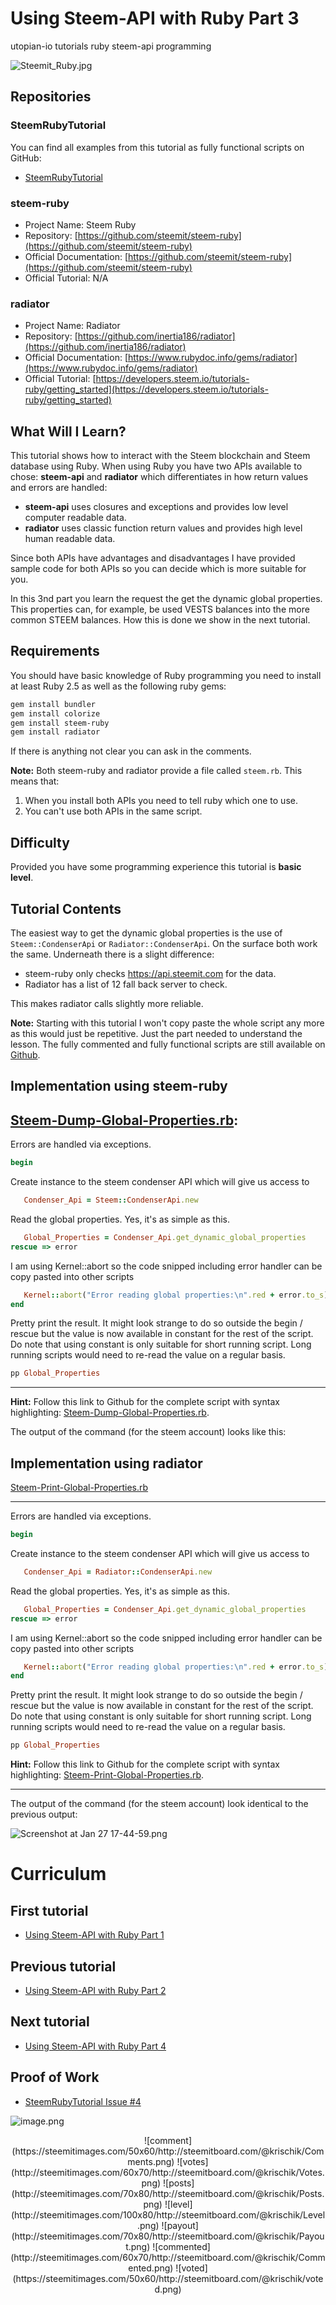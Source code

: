 # Using Steem-API with Ruby Part 3

utopian-io tutorials ruby steem-api programming

![Steemit_Ruby.jpg](https://steemitimages.com/500x270/http://ipfs.busy.org/ipfs/Qmb2hiQCAWohe59NoRHxZXE4X5ok29ZRmNETGHE8qZdwQR)

## Repositories
### SteemRubyTutorial

You can find all examples from this tutorial as fully functional scripts on GitHub:

* [SteemRubyTutorial](https://github.com/krischik/SteemRubyTutorial)

### steem-ruby

* Project Name: Steem Ruby
* Repository: [https://github.com/steemit/steem-ruby](https://github.com/steemit/steem-ruby)
* Official Documentation: [https://github.com/steemit/steem-ruby](https://github.com/steemit/steem-ruby) 
* Official Tutorial: N/A

### radiator

* Project Name: Radiator
* Repository: [https://github.com/inertia186/radiator](https://github.com/inertia186/radiator)
* Official Documentation: [https://www.rubydoc.info/gems/radiator](https://www.rubydoc.info/gems/radiator)
* Official Tutorial: [https://developers.steem.io/tutorials-ruby/getting_started](https://developers.steem.io/tutorials-ruby/getting_started)

## What Will I Learn?

This tutorial shows how to interact with the Steem blockchain and Steem database using Ruby. When using Ruby you have two APIs available to chose: **steem-api** and **radiator** which differentiates in how return values and errors are handled:

* **steem-api** uses closures and exceptions and provides low level computer readable data.
* **radiator** uses classic function return values and provides high level human readable data.

Since both APIs have advantages and disadvantages I have provided sample code for both APIs so you can decide which is more suitable for you.

In this 3nd part you learn the request the get the dynamic global properties. This properties can, for example, be used VESTS balances into the more common STEEM balances. How this is done we show in the next tutorial.

## Requirements

You should have basic knowledge of Ruby programming you need to install at least Ruby 2.5 as well as the following ruby gems:

```sh
gem install bundler
gem install colorize
gem install steem-ruby
gem install radiator
```

If there is anything not clear you can ask in the comments.

**Note:** Both steem-ruby and radiator provide a file called `steem.rb`. This means that:

1. When you install both APIs you need to tell ruby which one to use.
2. You can't use both APIs in the same script.

## Difficulty

Provided you have some programming experience this tutorial is **basic level**.

## Tutorial Contents

The easiest way to get the dynamic global properties is the use of `Steem::CondenserApi` or `Radiator::CondenserApi`. On the surface both work the same. Underneath there is a slight difference:

* steem-ruby only checks https://api.steemit.com for the data.
* Radiator has a list of 12 fall back server to check.

This makes radiator calls slightly more reliable.

**Note:** Starting with this tutorial I won't copy paste the whole script any more as this would just be repetitive. Just the part needed to understand the lesson. The fully commented and fully functional scripts are still available on [Github](https://github.com/krischik/SteemRubyTutorial/tree/master/Scripts).

## Implementation using steem-ruby

[Steem-Dump-Global-Properties.rb](https://github.com/krischik/SteemRubyTutorial/blob/master/Scripts/Steem-Dump-Global-Properties.rb):
-----

Errors are handled via exceptions.

```ruby
begin
```

Create instance to the steem condenser API which will give us access to

```ruby
   Condenser_Api = Steem::CondenserApi.new
```

Read the global properties. Yes, it's as simple as this.

```ruby
   Global_Properties = Condenser_Api.get_dynamic_global_properties
rescue => error
```

I am using Kernel::abort so the code snipped including error handler can be copy pasted into other scripts

```ruby
   Kernel::abort("Error reading global properties:\n".red + error.to_s)
end
```

Pretty print the result. It might look strange to do so outside the begin / rescue but the value is now available in constant for the rest of the script. Do note that using constant is only suitable for short running script.  Long running scripts would need to re-read the value on a regular basis.

```ruby
pp Global_Properties
```

-----

**Hint:** Follow this link to Github for the complete script with syntax highlighting: [Steem-Dump-Global-Properties.rb](https://github.com/krischik/SteemRubyTutorial/blob/master/Scripts/Steem-Dump-Global-Properties.rb).

The output of the command (for the steem account) looks like this:

## Implementation using radiator

[Steem-Print-Global-Properties.rb](https://github.com/krischik/SteemRubyTutorial/blob/master/Scripts/Steem-Print-Global-Properties.rb)

-----

Errors are handled via exceptions.

```ruby
begin
```

Create instance to the steem condenser API which will give us access to

```ruby
   Condenser_Api = Radiator::CondenserApi.new
```

Read the global properties. Yes, it's as simple as this.

```ruby
   Global_Properties = Condenser_Api.get_dynamic_global_properties
rescue => error
```

I am using Kernel::abort so the code snipped including error handler can be copy pasted into other scripts

```ruby
   Kernel::abort("Error reading global properties:\n".red + error.to_s)
end
```

Pretty print the result. It might look strange to do so outside the begin / rescue but the value is now available in constant for the rest of the script. Do note that using constant is only suitable for short running script.  Long running scripts would need to re-read the value on a regular basis.

```ruby
pp Global_Properties
```

**Hint:** Follow this link to Github for the complete script with syntax highlighting: [Steem-Print-Global-Properties.rb](https://github.com/krischik/SteemRubyTutorial/blob/master/Scripts/Steem-Print-Global-Properties.rb).

-----

The output of the command (for the steem account) look identical to the previous output:

![Screenshot at Jan 27 17-44-59.png](https://ipfs.busy.org/ipfs/Qma1erQisKUvvKqAPLKFJTuNYGjjRkckzZK1DVgXbQD3AU)

# Curriculum
## First tutorial

* [Using Steem-API with Ruby Part 1](https://steemit.com/@krischik/using-steem-api-with-ruby-part-1)

## Previous tutorial

* [Using Steem-API with Ruby Part 2](https://steemit.com/@krischik/using-steem-api-with-ruby-part-2)

## Next tutorial

* [Using Steem-API with Ruby Part 4](https://steemit.com/@krischik/using-steem-api-with-ruby-part-4)

## Proof of Work

* [SteemRubyTutorial Issue #4](https://github.com/krischik/SteemRubyTutorial/issues/4)

![image.png](https://ipfs.busy.org/ipfs/Qmb3WV6M4fDUxnnrLjkNXqAV7rd6rh2haRdriYQsbZT1Pr)

<center> ![comment](https://steemitimages.com/50x60/http://steemitboard.com/@krischik/Comments.png) ![votes](http://steemitimages.com/60x70/http://steemitboard.com/@krischik/Votes.png) ![posts](http://steemitimages.com/70x80/http://steemitboard.com/@krischik/Posts.png) ![level](http://steemitimages.com/100x80/http://steemitboard.com/@krischik/Level.png) ![payout](http://steemitimages.com/70x80/http://steemitboard.com/@krischik/Payout.png) ![commented](http://steemitimages.com/60x70/http://steemitboard.com/@krischik/Commented.png) ![voted](https://steemitimages.com/50x60/http://steemitboard.com/@krischik/voted.png) </center>

<!-- vim: set wrap tabstop=8 shiftwidth=3 softtabstop=3 noexpandtab : -->
<!-- vim: set textwidth=0 filetype=markdown foldmethod=marker nospell : -->
<!-- vim: set spell spelllang=en_gb fileencoding=utf-8 : -->
